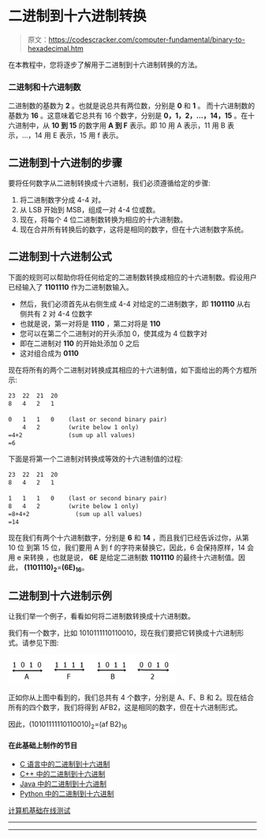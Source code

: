 # 二进制到十六进制转换

> 原文：<https://codescracker.com/computer-fundamental/binary-to-hexadecimal.htm>

在本教程中，您将逐步了解用于二进制到十六进制转换的方法。

### 二进制和十六进制数

二进制数的基数为 **2** 。也就是说总共有两位数，分别是 **0** 和 **1** 。 而十六进制数的基数为 **16** 。这意味着它总共有 16 个数字，分别是 **0，1，2，...，14，15** 。在十六进制中，从 **10 到 15** 的数字用 **A 到 F** 表示。即 10 用 A 表示，11 用 B 表示，...，14 用 E 表示，15 用 f 表示。

## 二进制到十六进制的步骤

要将任何数字从二进制转换成十六进制，我们必须遵循给定的步骤:

1.  将二进制数字分成 4-4 对。
2.  从 LSB 开始到 MSB，组成一对 4-4 位或数。
3.  现在，将每个 4 位二进制数转换为相应的十六进制数。
4.  现在合并所有转换后的数字，这将是相同的数字，但在十六进制数字系统。

## 二进制到十六进制公式

下面的规则可以帮助你将任何给定的二进制数转换成相应的十六进制数。假设用户已经输入了 **1101110** 作为二进制数输入。

*   然后，我们必须首先从右侧生成 4-4 对给定的二进制数字，即 **1101110** 从右侧共有 2 对 4-4 位数字
*   也就是说，第一对将是 **1110** ，第二对将是 **110**
*   您可以在第二个二进制对的开头添加 0，使其成为 4 位数字对
*   即在二进制对 **110** 的开始处添加 0 之后
*   这对组合成为 **0110**

现在将所有的两个二进制对转换成其相应的十六进制值，如下面给出的两个方框所示:

```
23  22  21  20
8   4   2   1

0   1   1   0    (last or second binary pair)
    4   2        (write below 1 only)
=4+2             (sum up all values)
=6
```

下面是将第一个二进制对转换成等效的十六进制值的过程:

```
23  22  21  20
8   4   2   1

1   1   1   0    (last or second binary pair)
8   4   2        (write below 1 only)
=8+4+2             (sum up all values)
=14
```

现在我们有两个十六进制数字，分别是 **6** 和 **14** ，而且我们已经告诉过你，从第 10 位 到第 15 位，我们要用 A 到 f 的字符来替换它，因此，6 会保持原样，14 会用 e 来转换 ，也就是说， **6E** 是给定二进制数 **1101110** 的最终十六进制值。因此， **(1101110)<sub>2</sub>**=**(6E)<sub>16</sub>**。

## 二进制到十六进制示例

让我们举一个例子，看看如何将二进制数转换成十六进制数。

我们有一个数字，比如 1010111110110010，现在我们要把它转换成十六进制形式。请参见下图:

![binary to hexadecimal conversion](img/68d2a0fc7f193a600c98c38101b0d37d.png)

正如你从上图中看到的，我们总共有 4 个数字，分别是 A、F、B 和 2。现在结合所有的四个数字，我们将得到 AFB2，这是相同的数字，但在十六进制形式。

因此，(10101111110110010)<sub>2</sub>=(af B2)<sub>16</sub>

#### 在此基础上制作的节目

*   [C 语言中的二进制到十六进制](/c/program/c-program-convert-binary-to-hexadecimal.htm)
*   [C++ 中的二进制到十六进制](/cpp/program/cpp-program-convert-binary-to-hexadecimal.htm)
*   [Java 中的二进制到十六进制](/java/program/java-program-convert-binary-to-hexadecimal.htm)
*   [Python 中的二进制到十六进制](/python/program/python-program-convert-binary-to-hexadecimal.htm)

[计算机基础在线测试](/exam/showtest.php?subid=14)

* * *

* * *